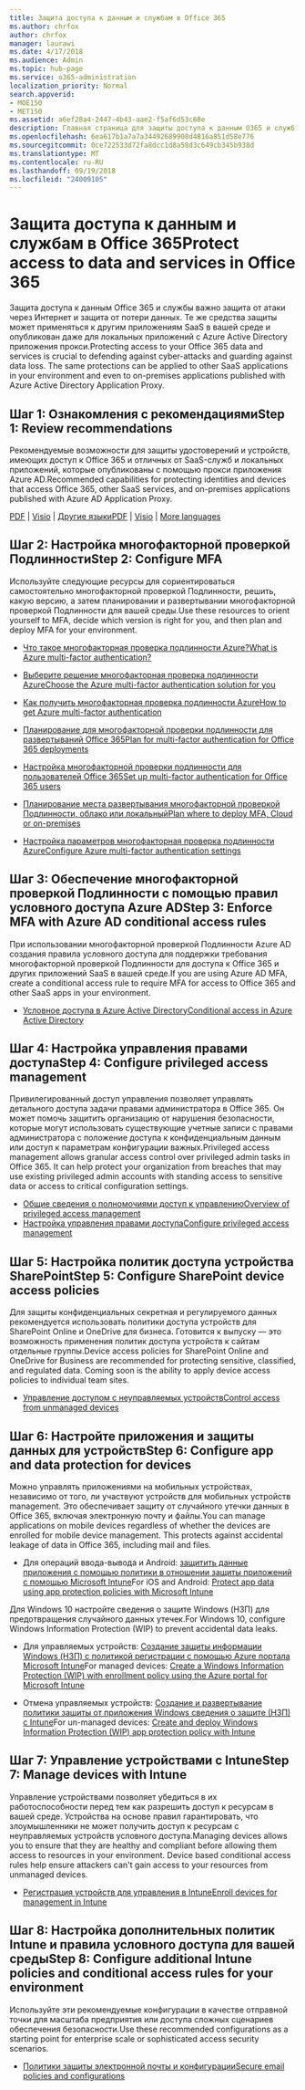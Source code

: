 ```yaml
---
title: Защита доступа к данным и службам в Office 365
ms.author: chrfox
author: chrfox
manager: laurawi
ms.date: 4/17/2018
ms.audience: Admin
ms.topic: hub-page
ms.service: o365-administration
localization_priority: Normal
search.appverid:
- MOE150
- MET150
ms.assetid: a6ef28a4-2447-4b43-aae2-f5af6d53c68e
description: Главная страница для защиты доступа к данным O365 и служб
ms.openlocfilehash: 6ea617b1a7a7a34492689908d4816a851d58e776
ms.sourcegitcommit: 0ce722533d72fa8dcc1d8a58d3c649cb345b938d
ms.translationtype: MT
ms.contentlocale: ru-RU
ms.lasthandoff: 09/19/2018
ms.locfileid: "24009105"
---
```

# <a name="protect-access-to-data-and-services-in-office-365"></a><span data-ttu-id="ea082-103">Защита доступа к данным и службам в Office 365</span><span class="sxs-lookup"><span data-stu-id="ea082-103">Protect access to data and services in Office 365</span></span>

<span data-ttu-id="ea082-p101">Защита доступа к данным Office 365 и службы важно защита от атаки через Интернет и защита от потери данных. Те же средства защиты может применяться к другим приложениям SaaS в вашей среде и опубликован даже для локальных приложений с Azure Active Directory приложения прокси.</span><span class="sxs-lookup"><span data-stu-id="ea082-p101">Protecting access to your Office 365 data and services is crucial to defending against cyber-attacks and guarding against data loss. The same protections can be applied to other SaaS applications in your environment and even to on-premises applications published with Azure Active Directory Application Proxy.</span></span>
  
## <a name="step-1-review-recommendations"></a><span data-ttu-id="ea082-106">Шаг 1: Ознакомления с рекомендациями</span><span class="sxs-lookup"><span data-stu-id="ea082-106">Step 1: Review recommendations</span></span>

<span data-ttu-id="ea082-107">Рекомендуемые возможности для защиты удостоверений и устройств, имеющих доступ к Office 365 и отличных от SaaS-служб и локальных приложений, которые опубликованы с помощью прокси приложения Azure AD.</span><span class="sxs-lookup"><span data-stu-id="ea082-107">Recommended capabilities for protecting identities and devices that access Office 365, other SaaS services, and on-premises applications published with Azure AD Application Proxy.</span></span>
  
<span data-ttu-id="ea082-108">[PDF](https://go.microsoft.com/fwlink/p/?linkid=841656) | [Visio](https://go.microsoft.com/fwlink/p/?linkid=841657) | [Другие языки](https://www.microsoft.com/download/details.aspx?id=55032)</span><span class="sxs-lookup"><span data-stu-id="ea082-108">[PDF](https://go.microsoft.com/fwlink/p/?linkid=841656) | [Visio](https://go.microsoft.com/fwlink/p/?linkid=841657) | [More languages](https://www.microsoft.com/download/details.aspx?id=55032)</span></span>
  
## <a name="step-2-configure-mfa"></a><span data-ttu-id="ea082-109">Шаг 2: Настройка многофакторной проверкой Подлинности</span><span class="sxs-lookup"><span data-stu-id="ea082-109">Step 2: Configure MFA</span></span>

<span data-ttu-id="ea082-110">Используйте следующие ресурсы для сориентироваться самостоятельно многофакторной проверкой Подлинности, решить, какую версию, а затем планировании и развертывании многофакторной проверкой Подлинности для вашей среды.</span><span class="sxs-lookup"><span data-stu-id="ea082-110">Use these resources to orient yourself to MFA, decide which version is right for you, and then plan and deploy MFA for your environment.</span></span>
  
- [<span data-ttu-id="ea082-111">Что такое многофакторная проверка подлинности Azure?</span><span class="sxs-lookup"><span data-stu-id="ea082-111">What is Azure multi-factor authentication?</span></span>](https://docs.microsoft.com/azure/multi-factor-authentication/multi-factor-authentication)
    
- [<span data-ttu-id="ea082-112">Выберите решение многофакторная проверка подлинности Azure</span><span class="sxs-lookup"><span data-stu-id="ea082-112">Choose the Azure multi-factor authentication solution for you</span></span>](https://docs.microsoft.com/azure/multi-factor-authentication/multi-factor-authentication-get-started)
    
- [<span data-ttu-id="ea082-113">Как получить многофакторная проверка подлинности Azure</span><span class="sxs-lookup"><span data-stu-id="ea082-113">How to get Azure multi-factor authentication</span></span>](https://docs.microsoft.com/azure/multi-factor-authentication/multi-factor-authentication-versions-plans)
    
- [<span data-ttu-id="ea082-114">Планирование для многофакторной проверки подлинности для развертываний Office 365</span><span class="sxs-lookup"><span data-stu-id="ea082-114">Plan for multi-factor authentication for Office 365 deployments</span></span>](https://support.office.com/article/043807b2-21db-4d5c-b430-c8a6dee0e6ba)
    
- [<span data-ttu-id="ea082-115">Настройка многофакторной проверки подлинности для пользователей Office 365</span><span class="sxs-lookup"><span data-stu-id="ea082-115">Set up multi-factor authentication for Office 365 users</span></span>](https://support.office.com/article/8f0454b2-f51a-4d9c-bcde-2c48e41621c6)
    
- [<span data-ttu-id="ea082-116">Планирование места развертывания многофакторной проверкой Подлинности, облако или локальный</span><span class="sxs-lookup"><span data-stu-id="ea082-116">Plan where to deploy MFA, Cloud or on-premises</span></span>](https://docs.microsoft.com/azure/multi-factor-authentication/multi-factor-authentication-get-started)
    
- [<span data-ttu-id="ea082-117">Настройка параметров многофакторная проверка подлинности Azure</span><span class="sxs-lookup"><span data-stu-id="ea082-117">Configure Azure multi-factor authentication settings</span></span>](https://docs.microsoft.com/azure/multi-factor-authentication/multi-factor-authentication-whats-next)
    
## <a name="step-3-enforce-mfa-with-azure-ad-conditional-access-rules"></a><span data-ttu-id="ea082-118">Шаг 3: Обеспечение многофакторной проверкой Подлинности с помощью правил условного доступа Azure AD</span><span class="sxs-lookup"><span data-stu-id="ea082-118">Step 3: Enforce MFA with Azure AD conditional access rules</span></span>

<span data-ttu-id="ea082-119">При использовании многофакторной проверкой Подлинности Azure AD создания правила условного доступа для поддержки требования многофакторной проверкой Подлинности для доступа к Office 365 и других приложений SaaS в вашей среде.</span><span class="sxs-lookup"><span data-stu-id="ea082-119">If you are using Azure AD MFA, create a conditional access rule to require MFA for access to Office 365 and other SaaS apps in your environment.</span></span>
  
- [<span data-ttu-id="ea082-120">Условное доступа в Azure Active Directory</span><span class="sxs-lookup"><span data-stu-id="ea082-120">Conditional access in Azure Active Directory</span></span>](https://docs.microsoft.com/azure/active-directory/active-directory-conditional-access-azure-portal)
    
## <a name="step-4-configure-privileged-access-management"></a><span data-ttu-id="ea082-121">Шаг 4: Настройка управления правами доступа</span><span class="sxs-lookup"><span data-stu-id="ea082-121">Step 4: Configure privileged access management</span></span>

<span data-ttu-id="ea082-p102">Привилегированный доступ управления позволяет управлять детального доступа задачи правами администратора в Office 365.  Он может помочь защитить организацию от нарушения безопасности, которые могут использовать существующие учетные записи с правами администратора с положение доступа к конфиденциальным данным или доступ к параметрам конфигурации важных.</span><span class="sxs-lookup"><span data-stu-id="ea082-p102">Privileged access management allows granular access control over privileged admin tasks in Office 365.  It can help protect your organization from breaches that may use existing privileged admin accounts with standing access to sensitive data or access to critical configuration settings.</span></span>

- [<span data-ttu-id="ea082-124">Общие сведения о полномочиями доступ к управлению</span><span class="sxs-lookup"><span data-stu-id="ea082-124">Overview of privileged access management</span></span>](privileged-access-managment-overview.md)
- [<span data-ttu-id="ea082-125">Настройка управления правами доступа</span><span class="sxs-lookup"><span data-stu-id="ea082-125">Configure privileged access management</span></span>](privileged-access-management-configuration.md)

## <a name="step-5-configure-sharepoint-device-access-policies"></a><span data-ttu-id="ea082-126">Шаг 5: Настройка политик доступа устройства SharePoint</span><span class="sxs-lookup"><span data-stu-id="ea082-126">Step 5: Configure SharePoint device access policies</span></span>

<span data-ttu-id="ea082-p103">Для защиты конфиденциальных секретная и регулируемого данных рекомендуется использовать политики доступа устройств для SharePoint Online и OneDrive для бизнеса. Готовится к выпуску — это возможность применения политик доступа устройств к сайтам отдельные группы.</span><span class="sxs-lookup"><span data-stu-id="ea082-p103">Device access policies for SharePoint Online and OneDrive for Business are recommended for protecting sensitive, classified, and regulated data. Coming soon is the ability to apply device access policies to individual team sites.</span></span>
  
- [<span data-ttu-id="ea082-129">Управление доступом с неуправляемых устройств</span><span class="sxs-lookup"><span data-stu-id="ea082-129">Control access from unmanaged devices</span></span>](https://support.office.com/article/Control-access-from-unmanaged-devices-5ae550c4-bd20-4257-847b-5c20fb053622?ui=en-US&amp;rs=en-US&amp;ad=US)
    
## <a name="step-6-configure-app-and-data-protection-for-devices"></a><span data-ttu-id="ea082-130">Шаг 6: Настройте приложения и защиты данных для устройств</span><span class="sxs-lookup"><span data-stu-id="ea082-130">Step 6: Configure app and data protection for devices</span></span>

<span data-ttu-id="ea082-p104">Можно управлять приложениями на мобильных устройствах, независимо от того, ли участвуют устройств для мобильных устройств management. Это обеспечивает защиту от случайного утечки данных в Office 365, включая электронную почту и файлы.</span><span class="sxs-lookup"><span data-stu-id="ea082-p104">You can manage applications on mobile devices regardless of whether the devices are enrolled for mobile device management. This protects against accidental leakage of data in Office 365, including mail and files.</span></span>
  
- <span data-ttu-id="ea082-133">Для операций ввода-вывода и Android: [защитить данные приложения с помощью политики в отношении защиты приложений с помощью Microsoft Intune](https://docs.microsoft.com/intune-classic/deploy-use/protect-app-data-using-mobile-app-management-policies-with-microsoft-intune)</span><span class="sxs-lookup"><span data-stu-id="ea082-133">For iOS and Android: [Protect app data using app protection policies with Microsoft Intune](https://docs.microsoft.com/intune-classic/deploy-use/protect-app-data-using-mobile-app-management-policies-with-microsoft-intune)</span></span>
    
<span data-ttu-id="ea082-134">Для Windows 10 настройте сведения о защите Windows (НЗП) для предотвращения случайного данных утечек.</span><span class="sxs-lookup"><span data-stu-id="ea082-134">For Windows 10, configure Windows Information Protection (WIP) to prevent accidental data leaks.</span></span>
  
- <span data-ttu-id="ea082-135">Для управляемых устройств: [Создание защиты информации Windows (НЗП) с политикой регистрации с помощью Azure портала Microsoft Intune](https://docs.microsoft.com/windows/threat-protection/windows-information-protection/create-wip-policy-using-intune-azure)</span><span class="sxs-lookup"><span data-stu-id="ea082-135">For managed devices: [Create a Windows Information Protection (WIP) with enrollment policy using the Azure portal for Microsoft Intune](https://docs.microsoft.com/windows/threat-protection/windows-information-protection/create-wip-policy-using-intune-azure)</span></span>
    
- <span data-ttu-id="ea082-136">Отмена управляемых устройств: [Создание и развертывание политики защиты от приложения Windows сведения о защите (НЗП) с Intune](https://docs.microsoft.com/intune/windows-information-protection-policy-create)</span><span class="sxs-lookup"><span data-stu-id="ea082-136">For un-managed devices: [Create and deploy Windows Information Protection (WIP) app protection policy with Intune](https://docs.microsoft.com/intune/windows-information-protection-policy-create)</span></span>
    
## <a name="step-7-manage-devices-with-intune"></a><span data-ttu-id="ea082-137">Шаг 7: Управление устройствами с Intune</span><span class="sxs-lookup"><span data-stu-id="ea082-137">Step 7: Manage devices with Intune</span></span>

<span data-ttu-id="ea082-p105">Управление устройствами позволяет убедиться в их работоспособности перед тем как разрешить доступ к ресурсам в вашей среде. Устройства на основе правил гарантировать, что злоумышленники не может получить доступ к ресурсам с неуправляемых устройств условного доступа.</span><span class="sxs-lookup"><span data-stu-id="ea082-p105">Managing devices allows you to ensure that they are healthy and compliant before allowing them access to resources in your environment. Device based conditional access rules help ensure attackers can't gain access to your resources from unmanaged devices.</span></span>
  
- [<span data-ttu-id="ea082-140">Регистрация устройств для управления в Intune</span><span class="sxs-lookup"><span data-stu-id="ea082-140">Enroll devices for management in Intune</span></span>](https://docs.microsoft.com/intune-classic/deploy-use/enroll-devices-in-microsoft-intune)
    
## <a name="step-8-configure-additional-intune-policies-and-conditional-access-rules-for-your-environment"></a><span data-ttu-id="ea082-141">Шаг 8: Настройка дополнительных политик Intune и правила условного доступа для вашей среды</span><span class="sxs-lookup"><span data-stu-id="ea082-141">Step 8: Configure additional Intune policies and conditional access rules for your environment</span></span>

<span data-ttu-id="ea082-142">Используйте эти рекомендуемые конфигурации в качестве отправной точки для масштаба предприятия или доступа сложных сценариев обеспечения безопасности.</span><span class="sxs-lookup"><span data-stu-id="ea082-142">Use these recommended configurations as a starting point for enterprise scale or sophisticated access security scenarios.</span></span>
  
- [<span data-ttu-id="ea082-143">Политики защиты электронной почты и конфигурации</span><span class="sxs-lookup"><span data-stu-id="ea082-143">Secure email policies and configurations</span></span>](https://docs.microsoft.com/azure/active-directory/secure-email-introduction)
    

